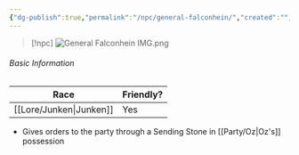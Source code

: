 ```yaml
---
{"dg-publish":true,"permalink":"/npc/general-falconhein/","created":"","updated":""}
---
```



> [!npc]
> ![General Falconhein IMG.png](/img/user/z_Assets/General%20Falconhein%20IMG.png)
> 

###### Basic Information 
 | **Race** | **Friendly?** |
| --------- | ---------- |
| [[Lore/Junken\|Junken]]           |   Yes       |


- Gives orders to the party through a Sending Stone in [[Party/Oz\|Oz's]] possession